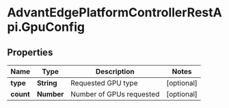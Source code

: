 # AdvantEdgePlatformControllerRestApi.GpuConfig

## Properties
Name | Type | Description | Notes
------------ | ------------- | ------------- | -------------
**type** | **String** | Requested GPU type | [optional] 
**count** | **Number** | Number of GPUs requested | [optional] 


